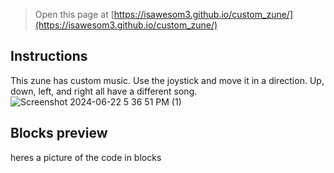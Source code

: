  


> Open this page at [https://isawesom3.github.io/custom_zune/](https://isawesom3.github.io/custom_zune/)

## Instructions

This zune has custom music.
Use the joystick and move it in a direction.
Up, down, left, and right all have a different song.
![Screenshot 2024-06-22 5 36 51 PM (1)](https://github.com/isawesom3/custom_ZUNE/assets/173570795/ca34834b-8433-4f09-9b87-f23bffcbec1e)

## Blocks preview

heres a picture of the code in blocks
